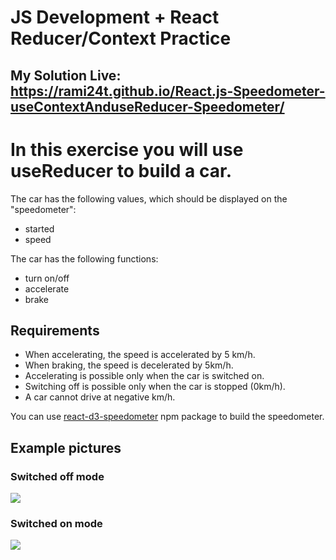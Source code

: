 # JS Development + React Reducer/Context Practice

## My Solution Live: https://rami24t.github.io/React.js-Speedometer-useContextAnduseReducer-Speedometer/


# In this exercise you will use useReducer to build a car.

The car has the following values, which should be displayed on the "speedometer":

- started
- speed

The car has the following functions:

- turn on/off
- accelerate
- brake

## Requirements

- When accelerating, the speed is accelerated by 5 km/h.
- When braking, the speed is decelerated by 5km/h.
- Accelerating is possible only when the car is switched on.
- Switching off is possible only when the car is stopped (0km/h).
- A car cannot drive at negative km/h.

You can use [react-d3-speedometer](https://www.npmjs.com/package/react-d3-speedometer) npm package to build the speedometer.

## Example pictures

### Switched off mode

![](/images/switched-off.png)

### Switched on mode

![](/images/switched-on.png)
